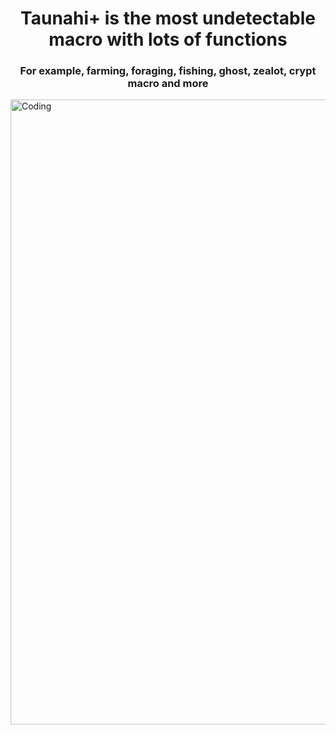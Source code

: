 <h1 align="center">Taunahi+ is the most undetectable macro with lots of functions</h1>
<h3 align="center">For example, farming, foraging, fishing, ghost, zealot, crypt macro and more</h3>

<img align="right" alt="Coding" width="1000" src="https://cdnb.artstation.com/p/assets/images/images/030/555/445/original/runny-run-homegiffy.gif?1600953104&dl=1">
